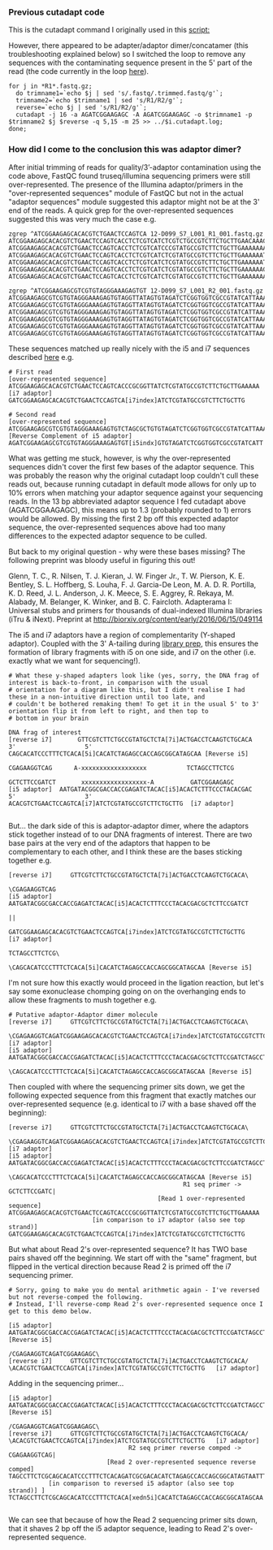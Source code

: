 ### Previous cutadapt code
This is the cutadapt command I originally used in this [script:]( https://github.com/laninsky/project_logs/blob/master/harbour_seals/nuclear_genome.Md#trimming-raw-reads-and-assembling-them-against-the-northern-fur-seal-reference-example-for-sample_19-d135)

However, there appeared to be adapter/adaptor dimer/concatamer (this troubleshooting explained below) so I switched the loop to remove any sequences with the contaminating sequence present in the 5' part of the read (the code currently in the loop [here]( https://github.com/laninsky/project_logs/blob/master/harbour_seals/nuclear_genome.Md#trimming-raw-reads-and-assembling-them-against-the-northern-fur-seal-reference-example-for-sample_19-d135)). 

```
for j in *R1*.fastq.gz;
  do trimname1=`echo $j | sed 's/.fastq/.trimmed.fastq/g'`;
  trimname2=`echo $trimname1 | sed 's/R1/R2/g'`;
  reverse=`echo $j | sed 's/R1/R2/g'`;
  cutadapt -j 16 -a AGATCGGAAGAGC -A AGATCGGAAGAGC -o $trimname1 -p $trimname2 $j $reverse -q 5,15 -m 25 >> ../$i.cutadapt.log;
done;
```

### How did I come to the conclusion this was adaptor dimer?
After initial trimming of reads for quality/3’-adaptor contamination using the code above, FastQC found truseq/illumina sequencing primers were still over-represented. The presence of the Illumina adaptor/primers in the "over-represented sequences" module of FastQC but not in the actual "adaptor sequences" module suggested this adaptor might not be at the 3' end of the reads. A quick grep for the over-represented sequences suggested this was very much the case e.g.
```
zgrep ^ATCGGAAGAGCACACGTCTGAACTCCAGTCA 12-D099_S7_L001_R1_001.fastq.gz
ATCGGAAGAGCACACGTCTGAACTCCAGTCACCTCTCGTCATCTCGTCTGCCGTCTTCTGCTTGAACAAACGATTCCAGAAGTACTGTCCTCACCTGCGTGCTTCTTGCTGCGGCGCCATTCTGCCCAGTGGGATCACGCACCACCGTAAC
ATCGGAAGAGCACACGTCTGAACTCCAGTCACCTCTCGTCATCCCGTATGCCGTCTTCTGCTTGAAAAAAATAGAGAAATGGTTAAAAAGATTAAGCGGGTTGGTGTTTGTGTTGTGGGAGTTGTGGCGGTGGAGGGAGGAGACCGATGAG
ATCGGAAGAGCACACGTCTGAACTCCAGTCACCTCTCGTCATCTCGTATGCCGTCTTCTGCTTGAAAAAATTGTATGGGGTTTGTTGTGGGTGGTATTTGTTTTGTTTGTTTTGTTGGGTGGGCGGTGGGGGTTGTTTGGGGTGTGGTTGG
ATCGGAAGAGCACACGTCTGAACTCCAGTCACCTCTCGTCATCTCGTATGCCGTCTTCTGCTTGAAAAAATGATTGGGGGGGGTTGTTGTGGTGGTGGTGTGGGTTTGTGGTCGGTTTTGGTTGGTGTTGTGGATGAGGTGGTGTGTGTGG
ATCGGAAGAGCACACGTCTGAACTCCAGTCACCTCTCGTCATCTCGTATGCCGTCTTCTGCTTGAAAAAACGCTACAGTCTGGAGGAAATCCTGTAGTGCAACGGACTCTGCAGTCTATCTTATCTCATTCTTGTGTTGGTGAATTTTGTG
ATCGGAAGAGCACACGTCTGAACTCCAGTCACCTCTCGTCATCTCGTATGCCGTCTTCTGCTTGAAAAAAAGATTTGGATTTTTGTGTTTTTGGGTTGCTTGGTGTTTGGGGGGTGTGGTCTGCGTTGGGTTGTGGCTTGCGTGTGTTTGT

zgrep ^ATCGGAAGAGCGTCGTGTAGGGAAAGAGTGT 12-D099_S7_L001_R2_001.fastq.gz
ATCGGAAGAGCGTCGTGTAGGGAAAGAGTGTAGGTTATAGTGTAGATCTCGGTGGTCGCCGTATCATTAAAAAAAAAAAATTTTTTTGGTTTCCCTAACAGAATTAAAAACAGAACAACGGTAAGTGAGTAAAAGATTGAGGTCATTTGAA
ATCGGAAGAGCGTCGTGTAGGGAAAGAGTGTAGGTTATAGTGTAGATCTCGGTGGTCGCCGTATCATTAAAAAAAATGGATAAGTAAGTGTTGGGGATCGTGTGGTGGTTGTGTTGGTGGAGAGAGGTGTGTTGAGTGGTGGTGTGGGTTG
ATCGGAAGAGCGTCGTGTAGGGAAAGAGTGTAGGTTATAGTGTAGATCTCGGTGGTCGCCGTATCATTAAAAAAGAGTGTGGTTTTTATGGTGTTTTTATTTTGCTTGGTTTTGTTGGTTTGGTCTGTTTTGTTTGGAGGTTGTAGGGGTT
ATCGGAAGAGCGTCGTGTAGGGAAAGAGTGTAGGTTATAGTGTAGATCTCGGTGGTCGCCGTATCATTAAAAAAAAAGTGATTGTTGGTGTCGTGAAGTGGATAGTAGGGGTGTGGAGGTATATGGAGATGGAAGGGCGGACGGAGGTAGT
ATCGGAAGAGCGTCGTGTAGGGAAAGAGTGTAGGTTATAGTGTAGATCTCGGTGGTCGCCGTATCATTAAAAAAATTGATGTTTTGGGGGGTTTTTTTTGTTGTAGTAGTTGGGTAGTTTGTGTTTTGTTGTGTGTGGTGATTGTTTTTTT
ATCGGAAGAGCGTCGTGTAGGGAAAGAGTGTAGGTTATAGTGTAGATCTCGGTGGTCGCCGTATCATTAAAAAAACAAGTGATGTGGTTGGGATGTTGTAGAATCAAGTGTGAGATGAGGTGATATGTTGTGTGGAGAGGATTTGTGAGGG
```

These sequences matched up really nicely with the i5 and i7 sequences described [here](https://support.illumina.com/content/dam/illumina-support/documents/documentation/chemistry_documentation/experiment-design/illumina-adapter-sequences-1000000002694-09.pdf) e.g.
```
# First read
[over-represented sequence]          ATCGGAAGAGCACACGTCTGAACTCCAGTCACCCGCGGTTATCTCGTATGCCGTCTTCTGCTTGAAAAA
[i7 adaptor]                        GATCGGAAGAGCACACGTCTGAACTCCAGTCA[i7index]ATCTCGTATGCCGTCTTCTGCTTG

# Second read
[over-represented sequence]           ATCGGAAGAGCGTCGTGTAGGGAAAGAGTGTCTAGCGCTGTGTAGATCTCGGTGGTCGCCGTATCATTAAAAA
[Reverse Complement of i5 adaptor]  AGATCGGAAGAGCGTCGTGTAGGGAAAGAGTGT[i5indx]GTGTAGATCTCGGTGGTCGCCGTATCATT
```

What was getting me stuck, however, is why the over-represented sequences didn't cover the first few bases of the adaptor sequence. This was probably the reason why the original cutadapt loop couldn't cull these reads out, because running cutadapt in default mode allows for only up to 10% errors when matching your adaptor sequence against your sequencing reads. In the 13 bp abbreviated adaptor sequence I fed cutadapt above (AGATCGGAAGAGC), this means up to 1.3 (probably rounded to 1) errors would be allowed. By missing the first 2 bp off this expected adaptor sequence, the over-represented sequences above had too many differences to the expected adaptor sequence to be culled.

But back to my original question - why were these bases missing? The following preprint was bloody useful in figuring this out!

Glenn, T. C., R. Nilsen, T. J. Kieran, J. W. Finger Jr., T. W. Pierson, K. E. Bentley, S. L. Hoffberg, S. Louha, F. J. Garcia-De Leon, M. A. D. R. Portilla, K. D. Reed, J. L. Anderson, J. K. Meece, S. E. Aggrey, R. Rekaya, M. Alabady, M. Belanger, K. Winker, and B. C. Faircloth. Adapterama I: Universal stubs and primers for thousands of dual-indexed Illumina libraries (iTru & iNext). Preprint at http://biorxiv.org/content/early/2016/06/15/049114

The i5 and i7 adaptors have a region of complementarity (Y-shaped adaptor). Coupled with the 3' A-tailing during [library prep](https://www.illumina.com/content/dam/illumina-marketing/documents/products/datasheets/datasheet_truseq_dna_pcr_free_sample_prep.pdf), this ensures the formation of library fragments with i5 on one side, and i7 on the other (i.e. exactly what we want for sequencing!).
```
# What these y-shaped adapters look like (yes, sorry, the DNA frag of interest is back-to-front, in comparison with the usual
# orientation for a diagram like this, but I didn't realise I had these in a non-intuitive direction until too late, and 
# couldn't be bothered remaking them! To get it in the usual 5' to 3' orientation flip it from left to right, and then top to 
# bottom in your brain
                                                                                      DNA frag of interest
[reverse i7]       GTTCGTCTTCTGCCGTATGCTCTA[7i]ACTGACCTCAAGTCTGCACA                  3'                   5'                     CAGCACATCCCTTTCTCACA[5i]CACATCTAGAGCCACCAGCGGCATAGCAA [Reverse i5]
                                                                   CGAGAAGGTCAG      A-xxxxxxxxxxxxxxxxxx           TCTAGCCTTCTCG
                                                                   GCTCTTCCGATCT       xxxxxxxxxxxxxxxxxx-A          GATCGGAAGAGC
[i5 adaptor]  AATGATACGGCGACCACCGAGATCTACAC[i5]ACACTCTTTCCCTACACGAC                  5'                   3'                     ACACGTCTGAACTCCAGTCA[i7]ATCTCGTATGCCGTCTTCTGCTTG  [i7 adaptor]
                                          
```

But... the dark side of this is adaptor-adaptor dimer, where the adaptors stick together instead of to our DNA fragments of interest. There are two base pairs at the very end of the adaptors that happen to be complementary to each other, and I think these are the bases sticking together e.g.
```
[reverse i7]     GTTCGTCTTCTGCCGTATGCTCTA[7i]ACTGACCTCAAGTCTGCACA\                  
                                                                  \CGAGAAGGTCAG
[i5 adaptor]  AATGATACGGCGACCACCGAGATCTACAC[i5]ACACTCTTTCCCTACACGACGCTCTTCCGATCT
                                                                              ||
                                                                              GATCGGAAGAGCACACGTCTGAACTCCAGTCA[i7index]ATCTCGTATGCCGTCTTCTGCTTG   [i7 adaptor] 
                                                                             TCTAGCCTTCTCG\
                                                                                           \CAGCACATCCCTTTCTCACA[5i]CACATCTAGAGCCACCAGCGGCATAGCAA [Reverse i5]
```
I'm not sure how this exactly would proceed in the ligation reaction, but let's say some exonuclease chomping going on on the overhanging ends to allow these fragments to mush together e.g.
```
# Putative adaptor-Adaptor dimer molecule
[reverse i7]     GTTCGTCTTCTGCCGTATGCTCTA[7i]ACTGACCTCAAGTCTGCACA\                  
                                                                  \CGAGAAGGTCAGATCGGAAGAGCACACGTCTGAACTCCAGTCA[i7index]ATCTCGTATGCCGTCTTCTGCTTG   [i7 adaptor] 
[i5 adaptor]  AATGATACGGCGACCACCGAGATCTACAC[i5]ACACTCTTTCCCTACACGACGCTCTTCCGATCTAGCCTTCTCG\
                                                                                           \CAGCACATCCCTTTCTCACA[5i]CACATCTAGAGCCACCAGCGGCATAGCAA [Reverse i5]
```
Then coupled with where the sequencing primer sits down, we get the following expected sequence from this fragment that exactly matches our over-represented sequence (e.g. identical to i7 with a base shaved off the beginning):                                                                                             
```
[reverse i7]     GTTCGTCTTCTGCCGTATGCTCTA[7i]ACTGACCTCAAGTCTGCACA\                  
                                                                  \CGAGAAGGTCAGATCGGAAGAGCACACGTCTGAACTCCAGTCA[i7index]ATCTCGTATGCCGTCTTCTGCTTG   [i7 adaptor] 
[i5 adaptor]  AATGATACGGCGACCACCGAGATCTACAC[i5]ACACTCTTTCCCTACACGACGCTCTTCCGATCTAGCCTTCTCG\
                                                                                           \CAGCACATCCCTTTCTCACA[5i]CACATCTAGAGCCACCAGCGGCATAGCAA [Reverse i5]
                                                R1 seq primer ->   GCTCTTCCGATC|
                                         [Read 1 over-represented sequence]    ATCGGAAGAGCACACGTCTGAACTCCAGTCACCCGCGGTTATCTCGTATGCCGTCTTCTGCTTGAAAAA
                       [in comparison to i7 adaptor (also see top strand)]    GATCGGAAGAGCACACGTCTGAACTCCAGTCA[i7index]ATCTCGTATGCCGTCTTCTGCTTG  

```
But what about Read 2's over-represented sequence? It has TWO base pairs shaved off the beginning. We start off with the "same" fragment, but flipped in the vertical direction because Read 2 is primed off the i7 sequencing primer.
```
# Sorry, going to make you do mental arithmetic again - I've reversed but not reverse-comped the following.
# Instead, I'll reverse-comp Read 2's over-represented sequence once I get to this demo below.
                                                                                                                                                             
[i5 adaptor]  AATGATACGGCGACCACCGAGATCTACAC[i5]ACACTCTTTCCCTACACGACGCTCTTCCGATCTAGCCTTCTCGCAGCACATCCCTTTCTCACA[xedn5i]CACATCTAGAGCCACCAGCGGCATAGCAA   [Reverse i5] 
                                                                  /CGAGAAGGTCAGATCGGAAGAGC\
[reverse i7]     GTTCGTCTTCTGCCGTATGCTCTA[7i]ACTGACCTCAAGTCTGCACA/                         \ACACGTCTGAACTCCAGTCA[i7index]ATCTCGTATGCCGTCTTCTGCTTG   [i7 adaptor]                                                    
```
Adding in the sequencing primer...
```
[i5 adaptor]  AATGATACGGCGACCACCGAGATCTACAC[i5]ACACTCTTTCCCTACACGACGCTCTTCCGATCTAGCCTTCTCGCAGCACATCCCTTTCTCACA[xedn5i]CACATCTAGAGCCACCAGCGGCATAGCAA   [Reverse i5] 
                                                                  /CGAGAAGGTCAGATCGGAAGAGC\
[reverse i7]     GTTCGTCTTCTGCCGTATGCTCTA[7i]ACTGACCTCAAGTCTGCACA/                         \ACACGTCTGAACTCCAGTCA[i7index]ATCTCGTATGCCGTCTTCTGCTTG   [i7 adaptor]                                                    
                                 R2 seq primer reverse comped ->   CGAGAAGGTCAG|  
                           [Read 2 over-represented sequence reverse comped]   TAGCCTTCTCGCAGCACATCCCTTTCTCACAGATCGCGACACATCTAGAGCCACCAGCGGCATAGTAATTTTT                                                                                                                              
           [in comparison to reversed i5 adaptor (also see top strand)] ]    TCTAGCCTTCTCGCAGCACATCCCTTTCTCACA[xedn5i]CACATCTAGAGCCACCAGCGGCATAGCAA 
                                                        
```
We can see that because of how the Read 2 sequencing primer sits down, that it shaves 2 bp off the i5 adaptor sequence, leading to Read 2's over-represented sequence.
